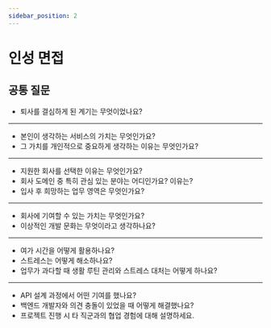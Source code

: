 ```yaml
---
sidebar_position: 2
---
```


# 인성 면접

## 공통 질문

- 퇴사를 결심하게 된 계기는 무엇이었나요?

---

- 본인이 생각하는 서비스의 가치는 무엇인가요?
- 그 가치를 개인적으로 중요하게 생각하는 이유는 무엇인가요?

---

- 지원한 회사를 선택한 이유는 무엇인가요?
- 회사 도메인 중 특히 관심 있는 분야는 어디인가요? 이유는?
- 입사 후 희망하는 업무 영역은 무엇인가요?

---

- 회사에 기여할 수 있는 가치는 무엇인가요?
- 이상적인 개발 문화는 무엇이라고 생각하나요?

---

- 여가 시간을 어떻게 활용하나요?
- 스트레스는 어떻게 해소하나요?
- 업무가 과다할 때 생활 루틴 관리와 스트레스 대처는 어떻게 하나요?

---

- API 설계 과정에서 어떤 기여를 했나요?
- 백엔드 개발자와 의견 충돌이 있었을 때 어떻게 해결했나요?
- 프로젝트 진행 시 타 직군과의 협업 경험에 대해 설명하세요.
